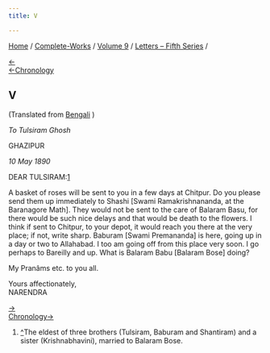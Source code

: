 ```yaml
---
title: V

---
```

<div>

[Home](../../../index.htm) / [Complete-Works](../../complete_works.htm)
/ [Volume 9](../volume_9_contents.htm) / [Letters – Fifth
Series](letters_fifth_series_contents.htm) /

[←](004_balaram_babu.htm)  
[←Chronology](../../volume_6/epistles_second_series/031_sir.htm)

## V

(Translated from [Bengali](b6045ae9005.pdf) )

*To Tulsiram Ghosh*

GHAZIPUR

*10 May 1890*

DEAR TULSIRAM:[1](#fn1)

A basket of roses will be sent to you in a few days at Chitpur. Do you
please send them up immediately to Shashi \[Swami Ramakrishnananda, at
the Baranagore Math\]. They would not be sent to the care of Balaram
Basu, for there would be such nice delays and that would be death to the
flowers. I think if sent to Chitpur, to your depot, it would reach you
there at the very place; if not, write sharp. Baburam \[Swami
Premananda\] is here, going up in a day or two to Allahabad. I too am
going off from this place very soon. I go perhaps to Bareilly and up.
What is Balaram Babu \[Balaram Bose\] doing?

My Pranâms etc. to you all.

Yours affectionately,  
NARENDRA

[→](006_sharat.htm)  
[Chronology→](../../volume_6/epistles_second_series/032_sir.htm)

</div>

1.  [^](#fn1_1)The eldest of three brothers (Tulsiram, Baburam and
    Shantiram) and a sister (Krishnabhavini), married to Balaram Bose.  
